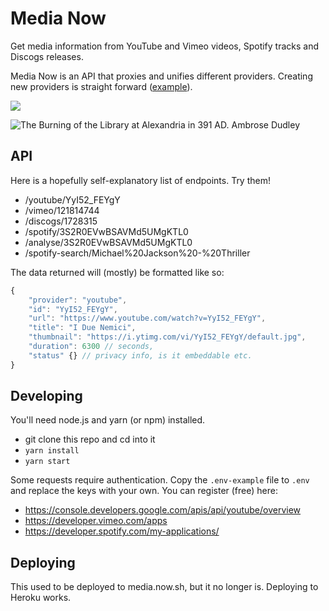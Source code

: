# Media Now

Get media information from YouTube and Vimeo videos, Spotify tracks and Discogs releases.

Media Now is an API that proxies and unifies different providers.
Creating new providers is straight forward ([example](https://github.com/internet4000/media-now/blob/master/src/serializer-discogs.js)).

![](https://travis-ci.org/Internet4000/media-now.svg?branch=master)

![The Burning of the Library at Alexandria in 391 AD. Ambrose Dudley](http://i.imgur.com/2fvkbVem.jpg)

## API

Here is a hopefully self-explanatory list of endpoints. Try them!

- /youtube/YyI52_FEYgY
- /vimeo/121814744
- /discogs/1728315
- /spotify/3S2R0EVwBSAVMd5UMgKTL0
- /analyse/3S2R0EVwBSAVMd5UMgKTL0
- /spotify-search/Michael%20Jackson%20-%20Thriller

The data returned will (mostly) be formatted like so:

```js
{
	"provider": "youtube",
	"id": "YyI52_FEYgY",
	"url": "https://www.youtube.com/watch?v=YyI52_FEYgY",
	"title": "I Due Nemici",
	"thumbnail": "https://i.ytimg.com/vi/YyI52_FEYgY/default.jpg",
	"duration": 6300 // seconds,
	"status" {} // privacy info, is it embeddable etc.
}
```

## Developing

You'll need node.js and yarn (or npm) installed.

* git clone this repo and cd into it
* `yarn install`
* `yarn start`

Some requests require authentication. Copy the `.env-example` file to `.env` and replace the keys with your own. You can register (free) here:

- https://console.developers.google.com/apis/api/youtube/overview
- https://developer.vimeo.com/apps
- https://developer.spotify.com/my-applications/

## Deploying

This used to be deployed to media.now.sh, but it no longer is. Deploying to Heroku works.

